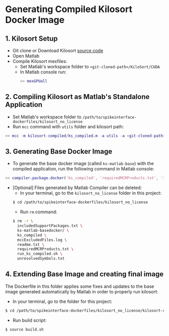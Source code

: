# Generating Compiled Kilosort Docker Image

## 1. Kilosort Setup 
- Git clone or Download Kilosort [source code](https://github.com/cortex-lab/KiloSort)
- Open Matlab
- Compile Kilosort mexfiles:
  - Set Matlab's workspace folder to `<git-cloned-path>/KiloSort/CUDA`
  - In Matlab console run:
    ```matlab
    >> mexGPUall
    ```

## 2. Compiling Kilosort as Matlab's Standalone Application
- Set Matlab's workspace folder to `/path/to/spikeinterface-dockerfiles/kilosort_no_license`
- Run `mcc` command with `utils` folder and kilosort path:
```matlab
>> mcc -m kilosort-compiled/ks_compiled.m -a utils -a <git-cloned-path>/KiloSort
```

## 3. Generating Base Docker Image
- To generate the base docker image (called `ks-matlab-base`) with the compiled application, run the following command in Matlab console:
```matlab
>> compiler.package.docker('ks_compiled', 'requiredMCRProducts.txt', 'ImageName', 'ks-matlab-base')
```

- [Optional] Files generated by Matlab Compiler can be deleted:
  - In your terminal, go to the `kilosort_no_license` folder in this project:
  ```bash
  $ cd /path/to/spikeinterface-dockerfiles/kilosort_no_license
  ```
  - Run `rm` command:
  ```bash
  $ rm -r \
    includedSupportPackages.txt \
    ks-matlab-basedocker/ \
    ks_compiled \
    mccExcludedFiles.log \
    readme.txt \
    requiredMCRProducts.txt \
    run_ks_compiled.sh \
    unresolvedSymbols.txt
  ```

## 4. Extending Base Image and creating final image

The Dockerfile in this folder applies some fixes and updates to the base image generated automatically by Matlab in order to properly run kilosort:

- In your terminal, go to the folder for this project:
```bash
$ cd /path/to/spikeinterface-dockerfiles/kilosort_no_license/kilosort-compiled
```

- Run build script:
```bash
$ source build.sh
```
